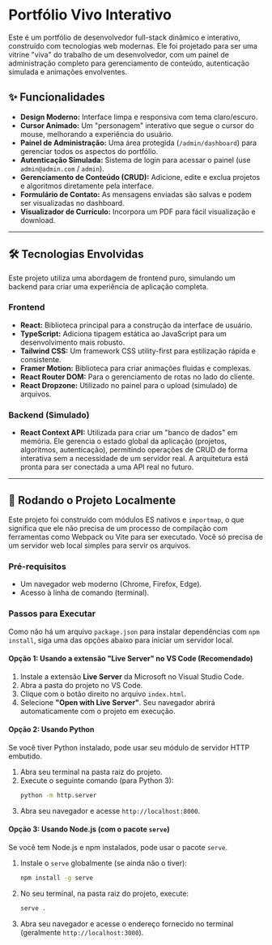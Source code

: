 # Portfólio Vivo Interativo

Este é um portfólio de desenvolvedor full-stack dinâmico e interativo, construído com tecnologias web modernas. Ele foi projetado para ser uma vitrine "viva" do trabalho de um desenvolvedor, com um painel de administração completo para gerenciamento de conteúdo, autenticação simulada e animações envolventes.

## ✨ Funcionalidades

- **Design Moderno:** Interface limpa e responsiva com tema claro/escuro.
- **Cursor Animado:** Um "personagem" interativo que segue o cursor do mouse, melhorando a experiência do usuário.
- **Painel de Administração:** Uma área protegida (`/admin/dashboard`) para gerenciar todos os aspectos do portfólio.
- **Autenticação Simulada:** Sistema de login para acessar o painel (use `admin@admin.com` / `admin`).
- **Gerenciamento de Conteúdo (CRUD):** Adicione, edite e exclua projetos e algoritmos diretamente pela interface.
- **Formulário de Contato:** As mensagens enviadas são salvas e podem ser visualizadas no dashboard.
- **Visualizador de Currículo:** Incorpora um PDF para fácil visualização e download.

---

## 🛠️ Tecnologias Envolvidas

Este projeto utiliza uma abordagem de frontend puro, simulando um backend para criar uma experiência de aplicação completa.

### Frontend

- **React:** Biblioteca principal para a construção da interface de usuário.
- **TypeScript:** Adiciona tipagem estática ao JavaScript para um desenvolvimento mais robusto.
- **Tailwind CSS:** Um framework CSS utility-first para estilização rápida e consistente.
- **Framer Motion:** Biblioteca para criar animações fluidas e complexas.
- **React Router DOM:** Para o gerenciamento de rotas no lado do cliente.
- **React Dropzone:** Utilizado no painel para o upload (simulado) de arquivos.

### Backend (Simulado)

- **React Context API:** Utilizada para criar um "banco de dados" em memória. Ele gerencia o estado global da aplicação (projetos, algoritmos, autenticação), permitindo operações de CRUD de forma interativa sem a necessidade de um servidor real. A arquitetura está pronta para ser conectada a uma API real no futuro.

---

## 🚀 Rodando o Projeto Localmente

Este projeto foi construído com módulos ES nativos e `importmap`, o que significa que ele não precisa de um processo de compilação com ferramentas como Webpack ou Vite para ser executado. Você só precisa de um servidor web local simples para servir os arquivos.

### Pré-requisitos

- Um navegador web moderno (Chrome, Firefox, Edge).
- Acesso à linha de comando (terminal).

### Passos para Executar

Como não há um arquivo `package.json` para instalar dependências com `npm install`, siga uma das opções abaixo para iniciar um servidor local.

#### Opção 1: Usando a extensão "Live Server" no VS Code (Recomendado)

1.  Instale a extensão **Live Server** da Microsoft no Visual Studio Code.
2.  Abra a pasta do projeto no VS Code.
3.  Clique com o botão direito no arquivo `index.html`.
4.  Selecione **"Open with Live Server"**. Seu navegador abrirá automaticamente com o projeto em execução.

#### Opção 2: Usando Python

Se você tiver Python instalado, pode usar seu módulo de servidor HTTP embutido.

1.  Abra seu terminal na pasta raiz do projeto.
2.  Execute o seguinte comando (para Python 3):
    ```bash
    python -m http.server
    ```
3.  Abra seu navegador e acesse `http://localhost:8000`.

#### Opção 3: Usando Node.js (com o pacote `serve`)

Se você tem Node.js e npm instalados, pode usar o pacote `serve`.

1.  Instale o `serve` globalmente (se ainda não o tiver):
    ```bash
    npm install -g serve
    ```
2.  No seu terminal, na pasta raiz do projeto, execute:
    ```bash
    serve .
    ```
3.  Abra seu navegador e acesse o endereço fornecido no terminal (geralmente `http://localhost:3000`).
